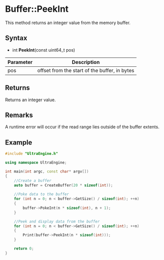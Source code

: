 # Buffer::PeekInt

This method returns an integer value from the memory buffer.

## Syntax

- int **PeekInt**(const uint64_t pos)

| Parameter | Description |
| ----- | ----- |
| pos | offset from the start of the buffer, in bytes |

## Returns

Returns an integer value.

## Remarks

A runtime error will occur if the read range lies outside of the buffer extents.

## Example

```c++
#include "UltraEngine.h"

using namespace UltraEngine;

int main(int argc, const char* argv[])
{
	//Create a buffer
	auto buffer = CreateBuffer(20 * sizeof(int));
	
	//Poke data to the buffer
	for (int n = 0; n < buffer->GetSize() / sizeof(int); ++n)
	{
		buffer->PokeInt(n * sizeof(int), n + 1);
	}

	//Peek and display data from the buffer
	for (int n = 0; n < buffer->GetSize() / sizeof(int); ++n)
	{
		Print(buffer->PeekInt(n * sizeof(int)));
	}

	return 0;
}
```
